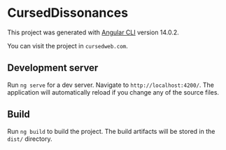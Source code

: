 # CursedDissonances

This project was generated with [Angular CLI](https://github.com/angular/angular-cli) version 14.0.2.

You can visit the project in `cursedweb.com`.

## Development server

Run `ng serve` for a dev server. Navigate to `http://localhost:4200/`. The application will automatically reload if you change any of the source files.

## Build

Run `ng build` to build the project. The build artifacts will be stored in the `dist/` directory.
